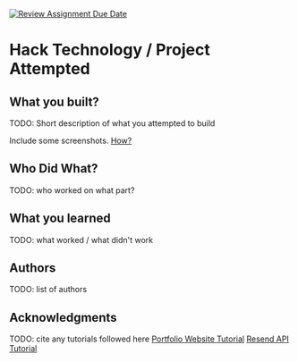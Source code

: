 [![Review Assignment Due Date](https://classroom.github.com/assets/deadline-readme-button-22041afd0340ce965d47ae6ef1cefeee28c7c493a6346c4f15d667ab976d596c.svg)](https://classroom.github.com/a/YLbyQW4X)
# Hack Technology / Project Attempted


## What you built? 

TODO: Short description of what you attempted to build

Include some screenshots.
[How?](https://help.github.com/articles/about-readmes/#relative-links-and-image-paths-in-readme-files)

## Who Did What?

TODO: who worked on what part?

## What you learned

TODO: what worked / what didn't work

## Authors

TODO: list of authors

## Acknowledgments

TODO: cite any tutorials followed here
[Portfolio Website Tutorial](https://www.youtube.com/watch?v=Kb1f5bvF6f4)
[Resend API Tutorial](https://www.youtube.com/watch?v=fEeksraKfJI)
